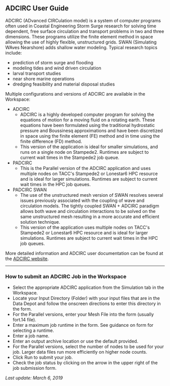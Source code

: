 ## ADCIRC User Guide

ADCIRC (ADvanced CIRCulation model) is a system of computer programs often used in Coastal Engineering Storm Surge research for solving time dependent, free surface circulation and transport problems in two and three dimensions. These programs utilize the finite element method in space allowing the use of highly flexible, unstructured grids. SWAN (Simulating WAves Nearshore) adds shallow water modeling. Typical research topics include:

<ul>
	<li>prediction of storm surge and flooding</li>
	<li>modeling tides and wind driven circulation</li>
	<li>larval transport studies</li>
	<li>near shore marine operations</li>
	<li>dredging feasibility and material disposal studies</li>
</ul>

Multiple configurations and versions of ADCIRC are available in the Workspace:

<ul>
	<li>ADCIRC
	<ul>
		<li>ADCIRC is a highly developed computer program for solving the equations of motion for a moving fluid on a rotating earth. These equations have been formulated using the traditional hydrostatic pressure and Boussinesq approximations and have been discretized in space using the finite element (FE) method and in time using the finite difference (FD) method.</li>
		<li>This version of the application is ideal for smaller simulations, and runs on a single node on Stampede2. Runtimes are subject to current wait times in the Stampede2 job queue.</li>
	</ul>
	</li>
	<li>PADCIRC
	<ul>
		<li>This is the Parallel version of the ADCIRC application and uses multiple nodes on TACC's Stampede2 or Lonestar6 HPC resource and is ideal for larger simulations. Runtimes are subject to current wait times in the HPC job queues.</li>
	</ul>
	</li>
	<li>PADCIRC SWAN
	<ul>
		<li>The use of the unstructured mesh version of SWAN resolves several issues previously associated with the coupling of wave and circulation models. The tightly coupled SWAN + ADCIRC paradigm allows both wave and circulation interactions to be solved on the same unstructured mesh resulting in a more accurate and efficient solution technique. </li>
		<li>This version of the application uses multiple nodes on TACC's Stampede2 or Lonestar6 HPC resource and is ideal for larger simulations. Runtimes are subject to current wait times in the HPC job queues.</li>
	</ul>
	</li>
</ul>

More detailed information and ADCIRC user documentation can be found at the <a href="http://adcirc.org/" target="_blank">ADCIRC website</a>.  

<hr>

### How to submit an ADCIRC Job in the Workspace

<ul>
	<li>Select the appropriate ADCIRC application from the Simulation tab in the Workspace.</li>
	<li>Locate your Input Directory (Folder) with your input files that are in the Data Depot and follow the onscreen directions to enter this directory in the form.</li>
	<li>For the Parallel versions, enter your Mesh File into the form (usually fort.14 file).</li>
	<li>Enter a maximum job runtime in the form. See guidance on form for selecting a runtime.</li>
	<li>Enter a job name.</li>
	<li>Enter an output archive location or use the default provided.</li>
	<li>For the Parallel versions, select the number of nodes to be used for your job. Larger data files run more efficiently on higher node counts.</li>
	<li>Click Run to submit your job.</li>
	<li>Check the job status by clicking on the arrow in the upper right of the job submission form.</li>
</ul>

 

<em>Last update: March 6, 2019</em>

